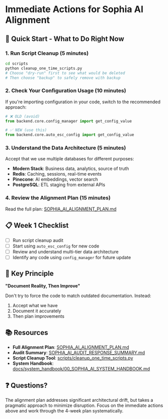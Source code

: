 # Immediate Actions for Sophia AI Alignment

## 🚨 Quick Start - What to Do Right Now

### 1. Run Script Cleanup (5 minutes)
```bash
cd scripts
python cleanup_one_time_scripts.py
# Choose "dry-run" first to see what would be deleted
# Then choose "backup" to safely remove with backup
```

### 2. Check Your Configuration Usage (10 minutes)
If you're importing configuration in your code, switch to the recommended approach:

```python
# ❌ OLD (avoid)
from backend.core.config_manager import get_config_value

# ✅ NEW (use this)
from backend.core.auto_esc_config import get_config_value
```

### 3. Understand the Data Architecture (5 minutes)
Accept that we use multiple databases for different purposes:
- **Modern Stack**: Business data, analytics, source of truth
- **Redis**: Caching, sessions, real-time events
- **Pinecone**: AI embeddings, vector search
- **PostgreSQL**: ETL staging from external APIs

### 4. Review the Alignment Plan (15 minutes)
Read the full plan: [SOPHIA_AI_ALIGNMENT_PLAN.md](SOPHIA_AI_ALIGNMENT_PLAN.md)

## 📋 Week 1 Checklist

- [ ] Run script cleanup audit
- [ ] Start using `auto_esc_config` for new code
- [ ] Review and understand multi-tier data architecture
- [ ] Identify any code using `config_manager` for future update

## 🎯 Key Principle

**"Document Reality, Then Improve"**

Don't try to force the code to match outdated documentation. Instead:
1. Accept what we have
2. Document it accurately
3. Then plan improvements

## 📚 Resources

- **Full Alignment Plan**: [SOPHIA_AI_ALIGNMENT_PLAN.md](SOPHIA_AI_ALIGNMENT_PLAN.md)
- **Audit Summary**: [SOPHIA_AI_AUDIT_RESPONSE_SUMMARY.md](SOPHIA_AI_AUDIT_RESPONSE_SUMMARY.md)
- **Script Cleanup Tool**: [scripts/cleanup_one_time_scripts.py](scripts/cleanup_one_time_scripts.py)
- **System Handbook**: [docs/system_handbook/00_SOPHIA_AI_SYSTEM_HANDBOOK.md](docs/system_handbook/00_SOPHIA_AI_SYSTEM_HANDBOOK.md)

## ❓ Questions?

The alignment plan addresses significant architectural drift, but takes a pragmatic approach to minimize disruption. Focus on the immediate actions above and work through the 4-week plan systematically.
